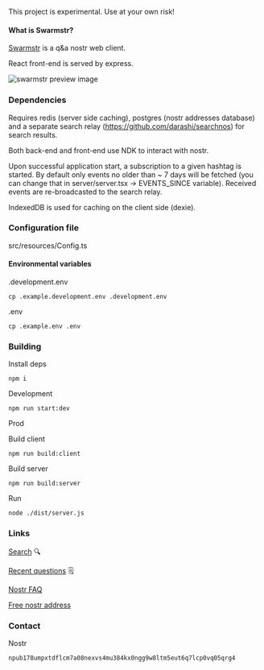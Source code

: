 This project is experimental. Use at your own risk!

#### What is Swarmstr?

[Swarmstr](https://swarmstr.com) is a q&a nostr web client.

React front-end is served by express.

![swarmstr preview image](https://swarmstr.com/images/swarmstr_cover-image.png)

### Dependencies

Requires redis (server side caching), postgres (nostr addresses database) 
and a separate search relay (https://github.com/darashi/searchnos) for search results.

Both back-end and front-end use NDK to interact with nostr.

Upon successful application start, a subscription to a given hashtag is started.
By default only events no older than ~ 7 days will be fetched (you can change that in server/server.tsx -> EVENTS_SINCE variable).
Received events are re-broadcasted to the search relay.

IndexedDB is used for caching on the client side (dexie).

### Configuration file

src/resources/Config.ts

#### Environmental variables

.development.env

```
cp .example.development.env .development.env
```
.env

```
cp .example.env .env
```

### Building

Install deps

```
npm i
```

Development

```
npm run start:dev
```

Prod

Build client

```
npm run build:client
```

Build server

```
npm run build:server
```

Run

```
node ./dist/server.js
```

### Links

[Search](https://swarmstr.com/search) 🔍

[Recent questions](https://swarmstr.com/recent) 🗒

[Nostr FAQ](https://swarmstr.com/d/nostr-faq)

[Free nostr address](https://swarmstr.com/nostr-address)

### Contact

Nostr

```
npub178umpxtdflcm7a08nexvs4mu384kx0ngg9w8ltm5eut6q7lcp0vq05qrg4
```